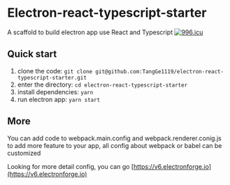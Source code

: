 # Electron-react-typescript-starter
A scaffold to build electron app use React and Typescript <a href="https://996.icu"><img src="https://img.shields.io/badge/link-996.icu-red.svg" alt="996.icu"></a>

## Quick start

1. clone the code: `git clone git@github.com:TangGe1119/electron-react-typescript-starter.git`
2. enter the directory: `cd electron-react-typescript-starter`
3. install dependencies: `yarn`
4. run electron app: `yarn start`


## More

You can add code to webpack.main.config and webpack.renderer.conig.js to add more feature to your app,
all config about webpack or babel can be customized

Looking for more detail config, you can go [https://v6.electronforge.io](https://v6.electronforge.io)